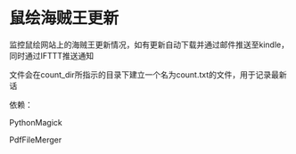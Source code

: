 # 鼠绘海贼王更新

监控鼠绘网站上的海贼王更新情况，如有更新自动下载并通过邮件推送至kindle，同时通过IFTTT推送通知

文件会在count_dir所指示的目录下建立一个名为count.txt的文件，用于记录最新话

依赖：

PythonMagick

PdfFileMerger